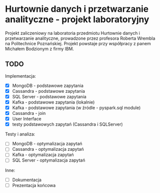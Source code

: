 # Hurtownie danych i przetwarzanie analityczne - projekt laboratoryjny

Projekt zaliczeniowy na laboratoria przedmiotu Hurtownie danych i przetwarzanie analityczne, prowadzone przez profesora Roberta Wrembla na Politechnice Poznańskiej. Projekt powstaje przy współpracy z panem Michałem Bodzionym z firmy IBM.


## TODO
Implementacja:
- [X] MongoDB - podstawowe zapytania
- [X] Cassandra - podstawowe zapytania
- [X] SQL Server - podstawowe zapytania
- [X] Kafka - podstawowe zapytania (lokalnie)
- [X] Kafka - podstawowe zapytania (w źródle - pyspark.sql module)
- [X] Cassandra - join 
- [X] User Interface
- [X] testy podstawowych zapytań (Cassandra i SQLServer)

Testy i analiza:
- [ ] MongoDB - optymalizacja zapytań
- [ ] Cassandra - optymalizacja zapytań
- [ ] Kafka - optymalizacja zapytań
- [ ] SQL Server - optymalizacja zapytań

Inne:
- [ ] Dokumentacja
- [ ] Prezentacja końcowa

